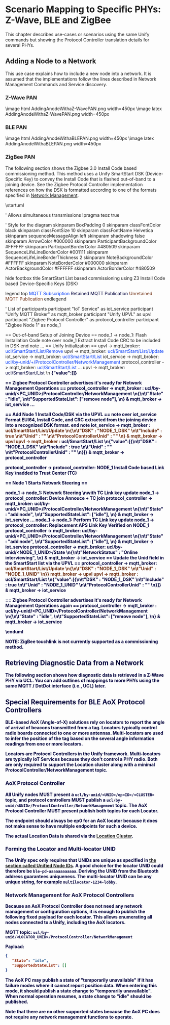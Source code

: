 # Scenario Mapping to Specific PHYs: Z-Wave, BLE and ZigBee

This chapter describes use-cases or scenarios using the same Unify commands but showing the Protocol Controller translation details for several PHYs.

## Adding a Node to a Network

This use case explains how to include a new node into a network. It is assumed that the
implementations follow the lines described in Network Management Commands and
Service discovery.

### Z-Wave PAN

\image html AddingAnodeWithaZ-WavePAN.png width=450px
\image latex AddingAnodeWithaZ-WavePAN.png width=450px

### BLE PAN

\image html AddingAnodeWithaBLEPAN.png width=450px
\image latex AddingAnodeWithaBLEPAN.png width=450px

### ZigBee PAN
The following section shows the Zigbee 3.0 Install Code based commissioning method. This method uses a Unify SmartStart DSK (Device-Specific Key) to convey the Install Code that is flashed out-of-band to a joining device. See the Zigbee Protocol Controller implementation references on how the DSK is formatted according to one of the formats specified in [Network Management](doc/Chapter03-network-management.md).

\startuml

' Allows simultaneous transmissions
!pragma teoz true

' Style for the diagram
skinparam BoxPadding 0
skinparam classFontColor black
skinparam classFontSize 10
skinparam classFontName Helvetica
skinparam sequenceMessageAlign left
skinparam shadowing false
skinparam ArrowColor #000000
skinparam ParticipantBackgroundColor #FFFFFF
skinparam ParticipantBorderColor #480509
skinparam SequenceLifeLineBorderColor #001111
skinparam SequenceLifeLineBorderThickness 2
skinparam NoteBackgroundColor #FFFFFF
skinparam NoteBorderColor #000000
skinparam ActorBackgroundColor #FFFFFF
skinparam ActorBorderColor #480509

hide footbox
title SmartStart List based commissioning using Z3 Install Code based Device-Specific Keys (DSK)

legend top
<font color=#0039FB>MQTT Subscription</font>
<font color=#00003C>Retained MQTT Publication</font>
<font color=#6C2A0D>Unretained MQTT Publication</font>
endlegend


' List of participants
participant "IoT Service" as iot_service
participant "Unify MQTT Broker" as mqtt_broker
participant "Unify UPVL" as upvl
participant "Zigbee Protocol Controller" as protocol_controller
participant "Zigbee Node 1" as node_1


== Out-of-band Setup of Joining Device  ==
node_1 -> node_1: Flash Installation Code
note over node_1
   Extract Install Code CRC
   to be included in DSK
end note
...
== Unify Initialization ==
upvl -> mqtt_broker: <font color=#0039FB>ucl/SmartStart/List/Remove</font>
upvl -> mqtt_broker: <font color=#0039FB>ucl/SmartStart/List/Update</font>
iot_service -> mqtt_broker: <font color=#0039FB>ucl/SmartStart/List</font>
iot_service -> mqtt_broker: <font color=#0039FB>ucl/by-unid/+/ProtocolController/NetworkManagement</font>
protocol_controller -> mqtt_broker: <font color=#0039FB>ucl/SmartStart/List</font>
...
upvl -> mqtt_broker: <font color=#00003C>ucl/SmartStart/List</font> \n <font color=#00003C><b> {"value":[]}


== Zigbee Protocol Controller advertises it's ready for Network Management Operations ==
protocol_controller -> mqtt_broker : <font color=#00003C>ucl/by-unid/<PC_UNID>/ProtocolController/NetworkManagement \n<font color=#00003C><b>{\n\t<font color=#00003C><b>"State" : "idle", \n\t<font color=#00003C><b>"SupportedStateList": ["remove node"], \n<font color=#00003C><b>}
& mqtt_broker -> iot_service
...


== Add Node 1 Install Code/DSK via the UPVL ==
note over iot_service
   Format EUI64, Install Code,
   and CRC extracted from the
   joining device into a
   recognized DSK format.
end note
iot_service -> mqtt_broker : <font color=#6C2A0D>ucl/SmartStart/List/Update \n<font color=#6C2A0D><b>{\n\t<font color=#6C2A0D><b>"DSK" : "NODE_1_DSK" \n\t<font color=#6C2A0D><b>"Include" : true \n\t<font color=#6C2A0D><b>"Unid" : "" \n\t<font color=#6C2A0D><b>"ProtocolControllerUnid" : "" \n<font color=#6C2A0D><b>}</b>
& mqtt_broker -> upvl
upvl -> mqtt_broker : <font color=#00003C>ucl/SmartStart/List \n<font color=#00003C><b>{"value":[{\n\t<font color=#00003C><b>"DSK" : "NODE_1_DSK" \n\t<font color=#00003C><b>"Include" : true \n\t<font color=#00003C><b>"Unid" : "" \n\t<font color=#00003C><b>"ProtocolControllerUnid" : "" \n<font color=#00003C><b>}]}</b>
& mqtt_broker -> protocol_controller

protocol_controller -> protocol_controller: NODE_1 Install Code based Link Key \nadded to Trust Center (TC)

== Node 1 Starts Network Steering ==

node_1 -> node_1: Network Steering \nwith TC Link key update
node_1 -> protocol_controller: Device Annouce + TC join
protocol_controller -> mqtt_broker: <font color=#00003C>ucl/by-unid/<PC_UNID>/ProtocolController/NetworkManagement \n<font color=#00003C><b>{\n\t<font color=#00003C><b>"State" : "add node", \n\t<font color=#00003C><b>"SupportedStateList": ["idle"], \n<font color=#00003C><b>}
& mqtt_broker -> iot_service
...
node_1 -> node_1: Perform TC Link key update
node_1 -> protocol_controller: Replacement APS Link Key Verified on NODE_1
protocol_controller -> mqtt_broker: <font color=#00003C>ucl/by-unid/<PC_UNID>/ProtocolController/NetworkManagement \n<font color=#00003C><b>{\n\t<font color=#00003C><b>"State" : "add node", \n\t<font color=#00003C><b>"SupportedStateList": ["idle"], \n<font color=#00003C><b>}
& mqtt_broker -> iot_service
protocol_controller -> mqtt_broker: <font color=#00003C>ucl/by-unid/<NODE_1_UNID>/State \n<font color=#00003C><b>{\n\t<font color=#00003C><b>"NetworkStatus" : "Online interviewing", \n<font color=#00003C><b>}
& mqtt_broker -> iot_service
== Update the Unid field in the SmartStart list via the UPVL ==
protocol_controller -> mqtt_broker: <font color=#6C2A0D>ucl/SmartStart/List/Update \n<font color=#6C2A0D><b>{\n\t<font color=#6C2A0D><b>"DSK" : "NODE_1_DSK" \n\t<font color=#6C2A0D><b>"Unid" : "NODE_1_UNID" \n<font color=#6C2A0D><b>}}</b>
mqtt_broker -> upvl
upvl -> mqtt_broker : <font color=#00003C>ucl/SmartStart/List \n<font color=#00003C><b>{"value":[{\n\t<font color=#00003C><b>"DSK" : "NODE_1_DSK" \n\t<font color=#00003C><b>"Include" : true \n\t<font color=#00003C><b>"Unid" : "NODE_1_UNID" \n\t<font color=#00003C><b>"ProtocolControllerUnid" : "" \n<font color=#00003C><b>}]}</b>
& mqtt_broker -> iot_service

== Zigbee Protocol Controller advertises it's ready for Network Management Operations again ==
protocol_controller -> mqtt_broker : <font color=#00003C>ucl/by-unid/<PC_UNID>/ProtocolController/NetworkManagement \n<font color=#00003C><b>{\n\t<font color=#00003C><b>"State" : "idle", \n\t<font color=#00003C><b>"SupportedStateList": ["remove node"], \n<font color=#00003C><b>}
& mqtt_broker -> iot_service

\enduml

NOTE: ZigBee touchlink is not currently supported as a commissioning method.


## Retrieving Diagnostic Data from a Network

The following section shows how diagnostic data is retrieved in a Z-Wave PHY via UCL. You can add outlines of mappings to more PHYs using the same MQTT / DotDot interface (i.e., UCL) later.

## Special Requirements for BLE AoX Protocol Controllers

BLE-based AoX (Angle-of-X) solutions rely on locators to report the angle of
arrival of beacons transmitted from a tag. Locators typically control radio
boards connected to one or more antennas. Multi-locators are used to infer the
position of the tag based on the several angle information readings from
one or more locators.

Locators are Protocol Controllers in the Unify framework. Multi-locators are
typically IoT Services because they don't control a PHY radio. Both are only
required to support the Location cluster along with a minimal
ProtocolController/NetworkManagement topic.

### AoX Protocol Controller

All Unify nodes MUST present a `ucl/by-unid/<UNID>/ep<ID>/<CLUSTER>` topic,
and protocol controllers MUST publish a
`ucl/by-unid/<UNID>/ProtocolController/NetworkManagement` topic. The AoX
Protocol Controller MUST present publish both topics for each Locator.

The endpoint should always be ep0 for an AoX locator because it does not make sense
to have multiple endpoints for such a device.

The actual Location Data is shared via the
[Location Cluster](doc/Chapter08-application-clusters.md).

### Forming the Locator and Multi-locator UNID

The Unify spec only requires that UNIDs are unique as specified in
[the section called Unified Node IDs](doc/Chapter01-architecture-overview.md). A
good choice for the locator UNID could therefore be `ble-pd-aaaaaaaaaaaa`. Deriving
the UNID from the Bluetooth address guarantees uniqueness. The multi-locator
UNID can be any unique string, for example `multilocator-1234-lobby`.

### Network Management for AoX Protocol Controllers

Because an AoX Protocol Controller does not need any network management or
configuration options, it is enough to publish the following fixed payload for
each locator. This allows enumerating all nodes connected to a Unify, including
the AoX locators.

**MQTT topic**: `ucl/by-unid/<LOCATOR_UNID>/ProtocolController/NetworkManagement`

**Payload:**

```json
{
   "State": "idle",
   "SupportedStateList": []
}
```

The AoX PC may publish a state of "temporarily unavailable" if it has failure
modes where it cannot report position data. When entering this mode, it should
publish a state change to "temporarily unavailable". When normal operation
resumes, a state change to "idle" should be published.

Note that there are no other supported states because the AoX PC does not
require any network management functions to operate.
